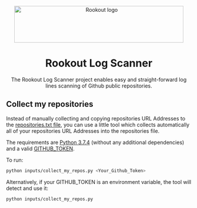 <p align="center">
    <a href="https://www.rookout.com/" target="_blank">
        <img src="https://github.com/Rookout/docs/blob/master/website/static/img/logos/rookout_logo_horizontal.svg" alt="Rookout logo" width="460" height="100">
    </a>
</p>

<h1 align="center">Rookout Log Scanner</h1>
<p align="center">
    The Rookout Log Scanner project enables easy and straight-forward log lines scanning of Github public repositories.
</p>

## Collect my repositories
Instead of manually collecting and copying repositories URL Addresses to the [repositories.txt file](https://github.com/Rookout/log-scanner/blob/master/inputs/repositories.txt), you can use a little tool which collects automatically all of your repositories URL Addresses into the repositories file.

The requirements are [Python 3.7.4](https://www.python.org/downloads/release/python-374/) (without any additional dependencies) and a valid [GITHUB_TOKEN](https://github.com/settings/tokens).

To run:
```bash
python inputs/collect_my_repos.py <Your_Github_Token> 
```

Alternatively, if your GITHUB_TOKEN is an environment variable, the tool will detect and use it:
```bash
python inputs/collect_my_repos.py 
```
